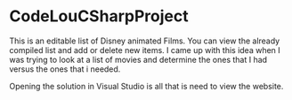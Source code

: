 # CodeLouCSharpProject
This is an editable list of Disney animated Films.
You can view the already compiled list and add or delete new items.
I came up with this idea when I was trying to look at a list of movies and determine the ones that I had versus the ones that i needed.

Opening the solution in Visual Studio is all that is need to view the website.
